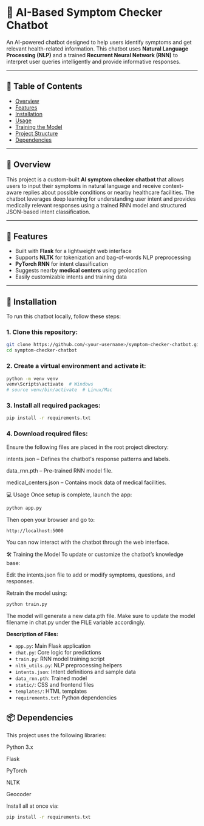 # 🤖 AI-Based Symptom Checker Chatbot

An AI-powered chatbot designed to help users identify symptoms and get relevant health-related information. This chatbot uses **Natural Language Processing (NLP)** and a trained **Recurrent Neural Network (RNN)** to interpret user queries intelligently and provide informative responses.

---

## 📌 Table of Contents

- [Overview](#overview)
- [Features](#features)
- [Installation](#installation)
- [Usage](#usage)
- [Training the Model](#training-the-model)
- [Project Structure](#project-structure)
- [Dependencies](#dependencies)

---

## 🧠 Overview

This project is a custom-built **AI symptom checker chatbot** that allows users to input their symptoms in natural language and receive context-aware replies about possible conditions or nearby healthcare facilities. The chatbot leverages deep learning for understanding user intent and provides medically relevant responses using a trained RNN model and structured JSON-based intent classification.

---

## 🌟 Features

- Built with **Flask** for a lightweight web interface
- Supports **NLTK** for tokenization and bag-of-words NLP preprocessing
- **PyTorch RNN** for intent classification
- Suggests nearby **medical centers** using geolocation
- Easily customizable intents and training data

---

## 🚀 Installation

To run this chatbot locally, follow these steps:

### 1. Clone this repository:

```bash
git clone https://github.com/<your-username>/symptom-checker-chatbot.git
cd symptom-checker-chatbot
```
### 2. Create a virtual environment and activate it:
```bash
python -m venv venv
venv\Scripts\activate  # Windows
# source venv/bin/activate  # Linux/Mac
```

### 3. Install all required packages:
```bash
pip install -r requirements.txt
```

### 4. Download required files:
Ensure the following files are placed in the root project directory:

intents.json – Defines the chatbot's response patterns and labels.

data_rnn.pth – Pre-trained RNN model file.

medical_centers.json – Contains mock data of medical facilities.

💻 Usage
Once setup is complete, launch the app:

```bash
python app.py
```
Then open your browser and go to:

```bash
http://localhost:5000
```
You can now interact with the chatbot through the web interface.

🛠️ Training the Model
To update or customize the chatbot’s knowledge base:

Edit the intents.json file to add or modify symptoms, questions, and responses.

Retrain the model using:

```bash
python train.py
```
The model will generate a new data.pth file. Make sure to update the model filename in chat.py under the FILE variable accordingly.


**Description of Files:**
- `app.py`: Main Flask application  
- `chat.py`: Core logic for predictions  
- `train.py`: RNN model training script  
- `nltk_utils.py`: NLP preprocessing helpers  
- `intents.json`: Intent definitions and sample data  
- `data_rnn.pth`: Trained model  
- `static/`: CSS and frontend files  
- `templates/`: HTML templates  
- `requirements.txt`: Python dependencies  


## 📦 Dependencies
This project uses the following libraries:

Python 3.x

Flask

PyTorch

NLTK

Geocoder

Install all at once via:

```bash
pip install -r requirements.txt
```

